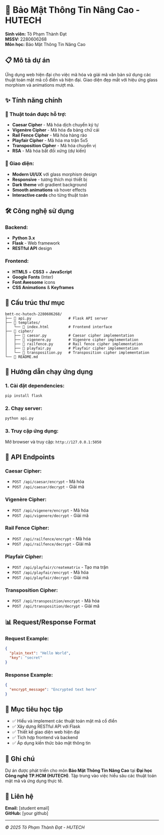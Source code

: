 # 🔐 Bảo Mật Thông Tin Nâng Cao - HUTECH

**Sinh viên:** Tô Phạm Thành Đạt  
**MSSV:** 2280606268  
**Môn học:** Bảo Mật Thông Tin Nâng Cao

## 📋 Mô tả dự án

Ứng dụng web hiện đại cho việc mã hóa và giải mã văn bản sử dụng các thuật toán mật mã cổ điển và hiện đại. Giao diện đẹp mắt với hiệu ứng glass morphism và animations mượt mà.

## ✨ Tính năng chính

### 🔢 Thuật toán được hỗ trợ:

- **Caesar Cipher** - Mã hóa dịch chuyển ký tự
- **Vigenère Cipher** - Mã hóa đa bảng chữ cái
- **Rail Fence Cipher** - Mã hóa hàng rào
- **Playfair Cipher** - Mã hóa ma trận 5x5
- **Transposition Cipher** - Mã hóa chuyển vị
- **RSA** - Mã hóa bất đối xứng (dự kiến)

### 🎨 Giao diện:

- **Modern UI/UX** với glass morphism design
- **Responsive** - tương thích mọi thiết bị
- **Dark theme** với gradient background
- **Smooth animations** và hover effects
- **Interactive cards** cho từng thuật toán

## 🛠 Công nghệ sử dụng

### Backend:

- **Python 3.x**
- **Flask** - Web framework
- **RESTful API** design

### Frontend:

- **HTML5** + **CSS3** + **JavaScript**
- **Google Fonts** (Inter)
- **Font Awesome** icons
- **CSS Animations** & **Keyframes**

## 📂 Cấu trúc thư mục

```
bmtt-nc-hutech-2280606268/
├── 📄 api.py                 # Flask API server
├── 📁 templates/
│   └── 📄 index.html         # Frontend interface
├── 📁 cipher/
│   ├── 📄 caesar.py          # Caesar cipher implementation
│   ├── 📄 vigenere.py        # Vigenère cipher implementation
│   ├── 📄 railfence.py       # Rail fence cipher implementation
│   ├── 📄 playfair.py        # Playfair cipher implementation
│   └── 📄 transposition.py   # Transposition cipher implementation
└── 📄 README.md
```

## 🚀 Hướng dẫn chạy ứng dụng

### 1. Cài đặt dependencies:

```bash
pip install flask
```

### 2. Chạy server:

```bash
python api.py
```

### 3. Truy cập ứng dụng:

Mở browser và truy cập: `http://127.0.0.1:5050`

## 📱 API Endpoints

### Caesar Cipher:

- `POST /api/caesar/encrypt` - Mã hóa
- `POST /api/caesar/decrypt` - Giải mã

### Vigenère Cipher:

- `POST /api/vigenere/encrypt` - Mã hóa
- `POST /api/vigenere/decrypt` - Giải mã

### Rail Fence Cipher:

- `POST /api/railfence/encrypt` - Mã hóa
- `POST /api/railfence/decrypt` - Giải mã

### Playfair Cipher:

- `POST /api/playfair/creatematrix` - Tạo ma trận
- `POST /api/playfair/encrypt` - Mã hóa
- `POST /api/playfair/decrypt` - Giải mã

### Transposition Cipher:

- `POST /api/transposition/encrypt` - Mã hóa
- `POST /api/transposition/decrypt` - Giải mã

## 📊 Request/Response Format

### Request Example:

```json
{
  "plain_text": "Hello World",
  "key": "secret"
}
```

### Response Example:

```json
{
  "encrypt_message": "Encrypted text here"
}
```

## 🎯 Mục tiêu học tập

- ✅ Hiểu và implement các thuật toán mật mã cổ điển
- ✅ Xây dựng RESTful API với Flask
- ✅ Thiết kế giao diện web hiện đại
- ✅ Tích hợp frontend và backend
- ✅ Áp dụng kiến thức bảo mật thông tin

## 📝 Ghi chú

Dự án được phát triển cho môn **Bảo Mật Thông Tin Nâng Cao** tại **Đại học Công nghệ TP.HCM (HUTECH)**. Tập trung vào việc hiểu sâu các thuật toán mật mã và ứng dụng thực tế.

## 📧 Liên hệ

**Email:** [student email]  
**GitHub:** [your github]

---

_© 2025 Tô Phạm Thành Đạt - HUTECH_
